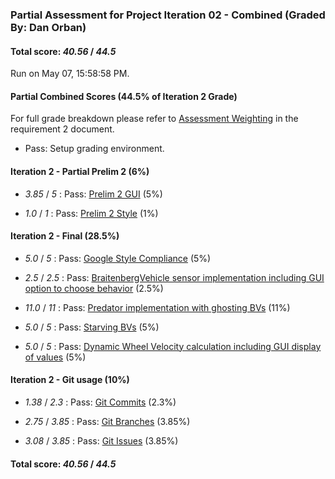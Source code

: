 ### Partial Assessment for Project Iteration 02 - Combined (Graded By: Dan Orban)

#### Total score: _40.56_ / _44.5_

Run on May 07, 15:58:58 PM.


#### Partial Combined Scores (44.5% of Iteration 2 Grade)


For full grade breakdown please refer to [Assessment Weighting](https://github.umn.edu/umn-csci-3081-S19/csci3081-shared-upstream/blob/support-code/project/docs/Iteration2Requirements.md#assessment-weighting) in the requirement 2 document.

+ Pass: Setup grading environment.




#### Iteration 2 - Partial Prelim 2 (6%)

+  _3.85_ / _5_ : Pass: [Prelim 2 GUI](Proj_02_Prelim-2_Assessment.md) (5%)



+  _1.0_ / _1_ : Pass: [Prelim 2 Style](Proj_02_Prelim-2-Style_Assessment.md) (1%)




#### Iteration 2 - Final (28.5%)

+  _5.0_ / _5_ : Pass: [Google Style Compliance](Proj_02_Final-Automated_Assessment.md#google-style) (5%)



+  _2.5_ / _2.5_ : Pass: [BraitenbergVehicle sensor implementation including GUI option to choose behavior](Proj_02_Final-Code_Assessment.md#feature-testing) (2.5%)



+  _11.0_ / _11_ : Pass: [Predator implementation with ghosting BVs](Proj_02_Final-Code_Assessment.md#feature-testing) (11%)



+  _5.0_ / _5_ : Pass: [Starving BVs](Proj_02_Final-Code_Assessment.md#feature-testing) (5%)



+  _5.0_ / _5_ : Pass: [Dynamic Wheel Velocity calculation including GUI display of values](Proj_02_Final-Code_Assessment.md) (5%)




#### Iteration 2 - Git usage (10%)

+  _1.38_ / _2.3_ : Pass: [Git Commits](Proj_02_Final-Automated_Assessment.md#git-tests) (2.3%)



+  _2.75_ / _3.85_ : Pass: [Git Branches](Proj_02_Final-Automated_Assessment.md#git-tests) (3.85%)



+  _3.08_ / _3.85_ : Pass: [Git Issues](Proj_02_Final-Automated_Assessment.md#git-issue-usage) (3.85%)



#### Total score: _40.56_ / _44.5_

